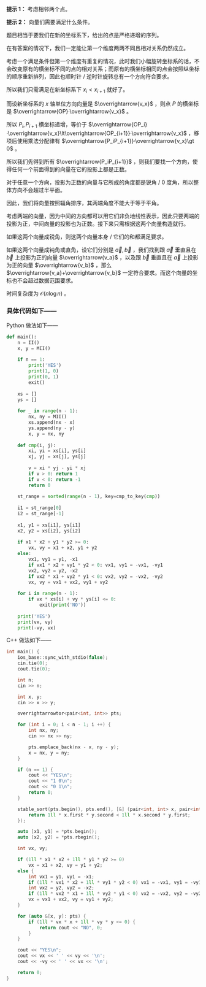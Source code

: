 **提示 1：** 考虑相邻两个点。

**提示 2：** 向量们需要满足什么条件。

题目相当于要我们在新的坐标系下，给出的点是严格递增的序列。

在有答案的情况下，我们一定能让第一个维度两两不同且相对关系仍然成立。

考虑一个满足条件但第一个维度有重复的情况，此时我们小幅旋转坐标系的话，不会改变原有的横坐标不同的点的相对关系；而原有的横坐标相同的点会按照纵坐标的顺序重新排列，因此也顺时针 / 逆时针旋转总有一个方向符合要求。

所以我们只需满足在新坐标系下 $x_i\lt x_{i+1}$ 就好了。

而设新坐标系的 $x$ 轴单位方向向量是 $\overrightarrow{v_x}$ ，则点 $P$ 的横坐标是 $\overrightarrow{OP}·\overrightarrow{v_x}$ 。

所以 $P_i,P_{i+1}$ 横坐标递增，等价于 $\overrightarrow{OP_i}·\overrightarrow{v_x}\lt\overrightarrow{OP_{i+1}}·\overrightarrow{v_x}$ ，移项后使用乘法分配律有 $\overrightarrow{P_iP_{i+1}}·\overrightarrow{v_x}\gt 0$ 。

所以我们先得到所有 $\overrightarrow{P_iP_{i+1}}$ ，则我们要找一个方向，使得任何一个前面得到的向量在它的投影上都是正数。

对于任意一个方向，投影为正数的向量与它所成的角度都是锐角 / 0 度角，所以整体方向不会超过半平面。

因此，我们将向量按照辐角排序，其两端角度不能大于等于平角。

考虑两端的向量，因为中间的方向都可以用它们非负地线性表示，因此只要两端的投影为正，中间向量的投影也为正数。接下来只需根据这两个向量构造就行。

如果这两个向量成锐角，则这两个向量本身 / 它们的和都满足要求。

如果这两个向量成钝角或直角，设它们分别是 $\overrightarrow{a},\overrightarrow{b}$ ，我们找到跟 $\overrightarrow{a}$ 垂直且在 $\overrightarrow{b}$ 上投影为正的向量 $\overrightarrow{v_a}$ ，以及跟 $\overrightarrow{b}$ 垂直且在 $\overrightarrow{a}$ 上投影为正的向量 $\overrightarrow{v_b}$ ，那么 $\overrightarrow{v_a}+\overrightarrow{v_b}$ 一定符合要求。而这个向量的坐标也不会超过数据范围要求。

时间复杂度为 $\mathcal{O}(n\log n)$ 。

### 具体代码如下——

Python 做法如下——

```Python []
def main():
    n = II()
    x, y = MII()
    
    if n == 1:
        print('YES')
        print(1, 0)
        print(0, 1)
        exit()
    
    xs = []
    ys = []
    
    for _ in range(n - 1):
        nx, ny = MII()
        xs.append(nx - x)
        ys.append(ny - y)
        x, y = nx, ny
    
    def cmp(i, j):
        xi, yi = xs[i], ys[i]
        xj, yj = xs[j], ys[j]
    
        v = xi * yj - yi * xj
        if v > 0: return 1
        if v < 0: return -1
        return 0
    
    st_range = sorted(range(n - 1), key=cmp_to_key(cmp))
    
    i1 = st_range[0]
    i2 = st_range[-1]
    
    x1, y1 = xs[i1], ys[i1]
    x2, y2 = xs[i2], ys[i2]
    
    if x1 * x2 + y1 * y2 >= 0:
        vx, vy = x1 + x2, y1 + y2
    else:
        vx1, vy1 = y1, -x1
        if vx1 * x2 + vy1 * y2 < 0: vx1, vy1 = -vx1, -vy1
        vx2, vy2 = y2, -x2
        if vx2 * x1 + vy2 * y1 < 0: vx2, vy2 = -vx2, -vy2
        vx, vy = vx1 + vx2, vy1 + vy2
    
    for i in range(n - 1):
        if vx * xs[i] + vy * ys[i] <= 0:
            exit(print('NO'))
    
    print('YES')
    print(vx, vy)
    print(-vy, vx)
```

C++ 做法如下——

```cpp []
int main() {
    ios_base::sync_with_stdio(false);
    cin.tie(0);
    cout.tie(0);

    int n;
    cin >> n;

    int x, y;
    cin >> x >> y;

    overrightarrowtor<pair<int, int>> pts;

    for (int i = 0; i < n - 1; i ++) {
        int nx, ny;
        cin >> nx >> ny;

        pts.emplace_back(nx - x, ny - y);
        x = nx, y = ny;
    }

    if (n == 1) {
        cout << "YES\n";
        cout << "1 0\n";
        cout << "0 1\n";
        return 0;
    }

    stable_sort(pts.begin(), pts.end(), [&] (pair<int, int> x, pair<int, int> y) {
        return 1ll * x.first * y.second < 1ll * x.second * y.first;
    });

    auto [x1, y1] = *pts.begin();
    auto [x2, y2] = *pts.rbegin();

    int vx, vy;

    if (1ll * x1 * x2 + 1ll * y1 * y2 >= 0)
        vx = x1 + x2, vy = y1 + y2;
    else {
        int vx1 = y1, vy1 = -x1;
        if (1ll * vx1 * x2 + 1ll * vy1 * y2 < 0) vx1 = -vx1, vy1 = -vy1;
        int vx2 = y2, vy2 = -x2;
        if (1ll * vx2 * x1 + 1ll * vy2 * y1 < 0) vx2 = -vx2, vy2 = -vy2;
        vx = vx1 + vx2, vy = vy1 + vy2;
    }

    for (auto &[x, y]: pts) {
        if (1ll * vx * x + 1ll * vy * y <= 0) {
            return cout << "NO", 0;
        }
    }

    cout << "YES\n";
    cout << vx << ' ' << vy << '\n';
    cout << -vy << ' ' << vx << '\n';

    return 0;
}
```
